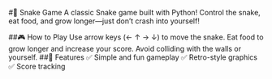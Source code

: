 #🐍 Snake Game
A classic Snake game built with Python! Control the snake, eat food, and grow longer—just don’t crash into yourself!

##🎮 How to Play
Use arrow keys (← ↑ → ↓) to move the snake.
Eat food to grow longer and increase your score.
Avoid colliding with the walls or yourself.
##🚀 Features
✅ Simple and fun gameplay
✅ Retro-style graphics
✅ Score tracking
